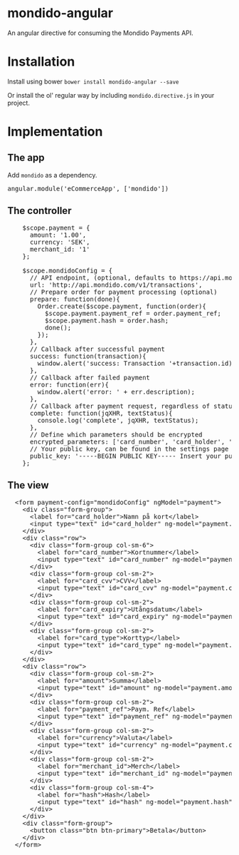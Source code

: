 mondido-angular
===============

An angular directive for consuming the Mondido Payments API.

Installation
===
Install using bower
`bower install mondido-angular --save`

Or install the ol' regular way by including `mondido.directive.js` in your project.

Implementation
===

The app
---
Add `mondido` as a dependency.

<pre>
angular.module('eCommerceApp', ['mondido'])
</pre>


The controller
---
<pre>
    $scope.payment = {
      amount: '1.00',
      currency: 'SEK',
      merchant_id: '1'
    };    

    $scope.mondidoConfig = {            
      // API endpoint, (optional, defaults to https://api.mondido.com/v1/transactions)
      url: 'http://api.mondido.com/v1/transactions',
      // Prepare order for payment processing (optional)
      prepare: function(done){
        Order.create($scope.payment, function(order){
          $scope.payment.payment_ref = order.payment_ref;
          $scope.payment.hash = order.hash;
          done();
        });
      },
      // Callback after successful payment
      success: function(transaction){
        window.alert('success: Transaction '+transaction.id);
      },
      // Callback after failed payment
      error: function(err){
        window.alert('error: ' + err.description);
      },
      // Callback after payment request, regardless of status
      complete: function(jqXHR, textStatus){
        console.log('complete', jqXHR, textStatus);
      },
      // Define which parameters should be encrypted
      encrypted_parameters: ['card_number', 'card_holder', 'card_cvv', 'card_expiry'],
      // Your public key, can be found in the settings page for your merchant (https://mondido.com/settings)
      public_key: '-----BEGIN PUBLIC KEY----- Insert your public key... ----END PUBLIC KEY-----\n'
    };
</pre>


The view
---

<pre>
  &lt;form payment-config="mondidoConfig" ngModel="payment"&gt;
    &lt;div class="form-group"&gt;
      &lt;label for="card_holder"&gt;Namn på kort&lt;/label&gt;
      &lt;input type="text" id="card_holder" ng-model="payment.card_holder" class="form-control" /&gt;
    &lt;/div&gt;
    &lt;div class="row"&gt;
      &lt;div class="form-group col-sm-6"&gt;
        &lt;label for="card_number"&gt;Kortnummer&lt;/label&gt;
        &lt;input type="text" id="card_number" ng-model="payment.card_number" class="form-control" /&gt;
      &lt;/div&gt;
      &lt;div class="form-group col-sm-2"&gt;
        &lt;label for="card_cvv"&gt;CVV&lt;/label&gt;
        &lt;input type="text" id="card_cvv" ng-model="payment.card_cvv" class="form-control" /&gt;
      &lt;/div&gt;
      &lt;div class="form-group col-sm-2"&gt;
        &lt;label for="card_expiry"&gt;Utångsdatum&lt;/label&gt;
        &lt;input type="text" id="card_expiry" ng-model="payment.card_expiry" class="form-control" /&gt;
      &lt;/div&gt;
      &lt;div class="form-group col-sm-2"&gt;
        &lt;label for="card_type"&gt;Korttyp&lt;/label&gt;
        &lt;input type="text" id="card_type" ng-model="payment.card_type" class="form-control" /&gt;
      &lt;/div&gt;
    &lt;/div&gt;
    &lt;div class="row"&gt;
      &lt;div class="form-group col-sm-2"&gt;
        &lt;label for="amount"&gt;Summa&lt;/label&gt;
        &lt;input type="text" id="amount" ng-model="payment.amount" class="form-control" /&gt;
      &lt;/div&gt;
      &lt;div class="form-group col-sm-2"&gt;
        &lt;label for="payment_ref"&gt;Paym. Ref&lt;/label&gt;
        &lt;input type="text" id="payment_ref" ng-model="payment.payment_ref" class="form-control" /&gt;
      &lt;/div&gt;
      &lt;div class="form-group col-sm-2"&gt;
        &lt;label for="currency"&gt;Valuta&lt;/label&gt;
        &lt;input type="text" id="currency" ng-model="payment.currency" class="form-control" /&gt;
      &lt;/div&gt;
      &lt;div class="form-group col-sm-2"&gt;
        &lt;label for="merchant_id"&gt;Merch&lt;/label&gt;
        &lt;input type="text" id="merchant_id" ng-model="payment.merchant_id" class="form-control" /&gt;
      &lt;/div&gt;
      &lt;div class="form-group col-sm-4"&gt;
        &lt;label for="hash"&gt;Hash&lt;/label&gt;
        &lt;input type="text" id="hash" ng-model="payment.hash" class="form-control" /&gt;
      &lt;/div&gt;
    &lt;/div&gt;
    &lt;div class="form-group"&gt;
      &lt;button class="btn btn-primary"&gt;Betala&lt;/button&gt;
    &lt;/div&gt;
  &lt;/form&gt;
</pre>
